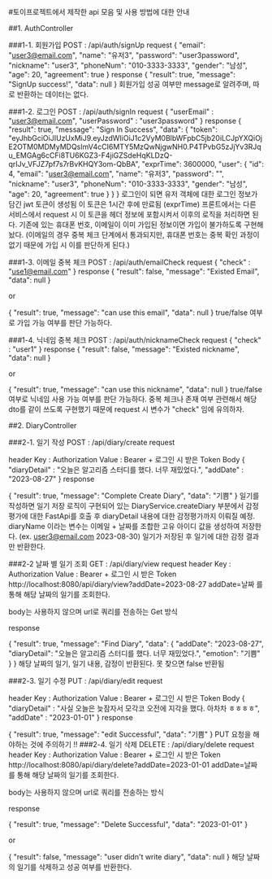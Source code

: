 #토이프로젝트에서 제작한 api 모음 및 사용 방법에 대한 안내

##1. AuthController

###1-1. 회원가입 POST : /api/auth/signUp
request
{
  "email": "user3@email.com",
  "name": "유저3",
  "password": "user3password",
  "nickname": "user3",
  "phoneNum": "010-3333-3333",
  "gender": "남성",
  "age": 20,
  "agreement": true
}
response
{
    "result": true,
    "message": "SignUp success!",
    "data": null
}
회원가입 성공 여부만 message로 알려주며, 따로 반환하는 데이터는 없다.

###1-2. 로그인 POST : /api/auth/signIn
request
{
    "userEmail" : "user3@email.com",
    "userPassword" : "user3password"
}
response
{
    "result": true,
    "message": "Sign In Success",
    "data": {
        "token": "eyJhbGciOiJIUzUxMiJ9.eyJzdWIiOiJ1c2VyM0BlbWFpbC5jb20iLCJpYXQiOjE2OTM0MDMyMDQsImV4cCI6MTY5MzQwNjgwNH0.P4TPvbG5zJjYv3RJqu_EMGAg6cCFi8TU6KGZ3-F4jiGZSdeHqKLDzQ-qrIJv_VFJZ7pf7s7rBvKHQY3om-QbBA",
        "exprTime": 3600000,
        "user": {
            "id": 4,
            "email": "user3@email.com",
            "name": "유저3",
            "password": "",
            "nickname": "user3",
            "phoneNum": "010-3333-3333",
            "gender": "남성",
            "age": 20,
            "agreement": true
        }
    }
}
로그인이 되면 유저 객체에 대한 로그인 정보가 담긴 jwt 토큰이 생성됨
이 토큰은 1시간 후에 만료됨 (exprTime)
프론트에서는 다른 서비스에서 request 시 이 토큰을 헤더 정보에 포함시켜서 이후의 로직을 처리하면 된다.
기존에 있는 휴대폰 번호, 이메일이 이미 가입된 정보이면 가입이 불가하도록 구현해놨다. (이메일의 경우 중복 체크 단계에서 통과되지만, 휴대폰 번호는 중복 확인 과정이 없기 때문에 가입 시 이를 판단하게 된다.)

###1-3. 이메일 중복 체크 POST : /api/auth/emailCheck
request
{
    "check" : "use1@email.com"
}
response
{
    "result": false,
    "message": "Existed Email",
    "data": null
}

or 

{
    "result": true,
    "message": "can use this email",
    "data": null
}
true/false 여부로 가입 가능 여부를 판단 가능하다.

###1-4. 닉네임 중복 체크 POST : /api/auth/nicknameCheck
request
{
    "check" : "user1"
}
response
{
    "result": false,
    "message": "Existed nickname",
    "data": null
}

or 

{
    "result": true,
    "message": "can use this nickname",
    "data": null
}
true/false 여부로 닉네임 사용 가능 여부를 판단 가능하다.
중복 체크나 존재 여부 관련해서 해당 dto를 같이 쓰도록 구현했기 때문에 request 시 변수가 "check" 임에 유의하자.


##2. DiaryController

###2-1. 일기 작성 POST : /api/diary/create
request

header
    Key : Authorization
    Value : Bearer + 로그인 시 받은 Token
Body
   {
    "diaryDetail" : "오늘은 알고리즘 스터디를 했다. 너무 재밌었다.",
    "addDate" : "2023-08-27"
    }
response

{
    "result": true,
    "message": "Complete Create Diary",
    "data": "기쁨"
}
일기를 작성하면 일기 저장 로직이 구현되어 있는 DiaryService.createDiary 부분에서 감정 평가에 대한 FastApi를 호출 후 diaryDetail 내용에 대한 감정평가까지 이뤄질 예정.
diaryName 이라는 변수는 이메일 + 날짜를 조합한 고유 아이디 값을 생성하여 저장한다. (ex. user3@email.com 2023-08-30)
일기가 저장된 후 일기에 대한 감정 결과만 반환한다.

###2-2 날짜 별 일기 조회 GET : /api/diary/view
request
header
    Key : Authorization
    Value : Bearer + 로그인 시 받은 Token
http://localhost:8080/api/diary/view?addDate=2023-08-27
addDate=날짜 를 통해 해당 날짜의 일기를 조회한다.

body는 사용하지 않으며 url로 쿼리를 전송하는 Get 방식

response

{
    "result": true,
    "message": "Find Diary",
    "data": {
        "addDate": "2023-08-27",
        "diaryDetail": "오늘은 알고리즘 스터디를 했다. 너무 재밌었다.",
        "emotion": "기쁨"
    }
}
해당 날짜의 일기, 일기 내용, 감정이 반환된다.
못 찾으면 false 반환됨

###2-3. 일기 수정 PUT : /api/diary/edit
request

header
    Key : Authorization
    Value : Bearer + 로그인 시 받은 Token
Body
{
    "diaryDetail" : "사실 오늘은 늦잠자서 모각코 오전에 지각을 했다. 아차차 ㅎㅎㅎㅎ",
    "addDate" : "2023-01-01"
}
response

{
    "result": true,
    "message": "edit Successful",
    "data": "기쁨"
}
PUT 요청을 해야하는 것에 주의하기 !!
###2-4. 일기 삭제 DELETE : /api/diary/delete
request
header
    Key : Authorization
    Value : Bearer + 로그인 시 받은 Token
http://localhost:8080/api/diary/delete?addDate=2023-01-01
addDate=날짜 를 통해 해당 날짜의 일기를 조회한다.

body는 사용하지 않으며 url로 쿼리를 전송하는 방식

response

{
    "result": true,
    "message": "Delete Successful",
    "data": "2023-01-01"
}

or

{
    "result": false,
    "message": "user didn't write diary",
    "data": null
}
해당 날짜의 일기를 삭제하고 성공 여부를 반환한다.
